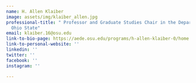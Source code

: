 ```yaml
---
name: H. Allen Klaiber
image: assets/img/klaiber_allen.jpg
professional-title: " Professor and Graduate Studies Chair in the Department of AEDE,
  Ohio State"
email: klaiber.16@osu.edu
link-to-bio-page: https://aede.osu.edu/programs/h-allen-klaiber-0/home
link-to-personal-website: ''
linkedin: ''
twitter: ''
facebook: ''
instagram: ''

---
```

